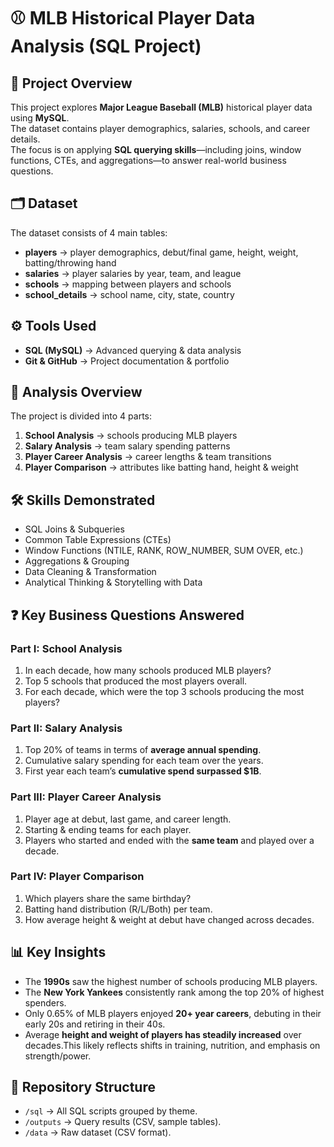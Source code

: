 # ⚾ MLB Historical Player Data Analysis (SQL Project)

## 📖 Project Overview
This project explores **Major League Baseball (MLB)** historical player data using **MySQL**.  
The dataset contains player demographics, salaries, schools, and career details.  
The focus is on applying **SQL querying skills**—including joins, window functions, CTEs, and aggregations—to answer real-world business questions.



## 🗂️ Dataset
The dataset consists of 4 main tables:
- **players** → player demographics, debut/final game, height, weight, batting/throwing hand  
- **salaries** → player salaries by year, team, and league  
- **schools** → mapping between players and schools  
- **school_details** → school name, city, state, country  



## ⚙️ Tools Used
- **SQL (MySQL)** → Advanced querying & data analysis    
- **Git & GitHub** → Project documentation & portfolio  



## 🔎 Analysis Overview
The project is divided into 4 parts:

1. **School Analysis** → schools producing MLB players  
2. **Salary Analysis** → team salary spending patterns  
3. **Player Career Analysis** → career lengths & team transitions  
4. **Player Comparison** → attributes like batting hand, height & weight  
 


## 🛠 Skills Demonstrated
- SQL Joins & Subqueries  
- Common Table Expressions (CTEs)  
- Window Functions (NTILE, RANK, ROW_NUMBER, SUM OVER, etc.)  
- Aggregations & Grouping  
- Data Cleaning & Transformation  
- Analytical Thinking & Storytelling with Data  


## ❓ Key Business Questions Answered
### Part I: School Analysis
1. In each decade, how many schools produced MLB players?  
2. Top 5 schools that produced the most players overall.  
3. For each decade, which were the top 3 schools producing the most players?  

### Part II: Salary Analysis
1. Top 20% of teams in terms of **average annual spending**.  
2. Cumulative salary spending for each team over the years.  
3. First year each team’s **cumulative spend surpassed $1B**.  

### Part III: Player Career Analysis
1. Player age at debut, last game, and career length.  
2. Starting & ending teams for each player.  
3. Players who started and ended with the **same team** and played over a decade.  

### Part IV: Player Comparison
1. Which players share the same birthday?  
2. Batting hand distribution (R/L/Both) per team.  
3. How average height & weight at debut have changed across decades.  

## 📊 Key Insights
- The **1990s** saw the highest number of schools producing MLB players.  
- The **New York Yankees** consistently rank among the top 20% of highest spenders.  
- Only 0.65% of MLB players enjoyed **20+ year careers**, debuting in their early 20s and retiring in their 40s.  
- Average **height and weight of players has steadily increased** over decades.This likely reflects shifts in training, nutrition, and emphasis on strength/power.

## 📂 Repository Structure
- `/sql` → All SQL scripts grouped by theme.  
- `/outputs` → Query results (CSV, sample tables).  
- `/data` → Raw dataset (CSV format).  
 

